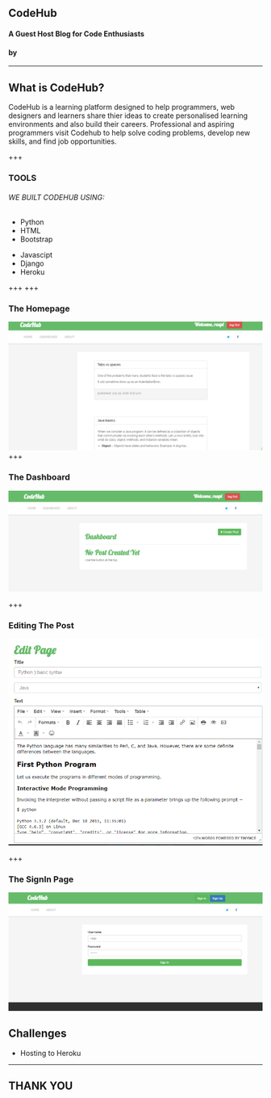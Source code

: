 
<!-- .slide: data-background-image="./assets/md/assets/logo1.png" data-background-size="100% 100%" data-background-color=" " data-background-position="center" data-background-repeat=" " data-background-transition="slide" -->



## CodeHub
#### A Guest Host Blog for Code Enthusiasts
#### by 

---
## What is CodeHub?
CodeHub is a learning platform designed to help programmers, web designers and learners 
share thier ideas to create personalised learning environments and also build their careers.
Professional and aspiring programmers visit Codehub to help solve coding problems, develop new skills,
 and find job opportunities. 

+++

### TOOLS

###### <span class="primary">WE BUILT CODEHUB USING:</span>


* Python
* HTML
* Bootstrap
- Javascipt
- Django
- Heroku

+++
+++

### The Homepage

![jo](https://github.com/codeshark3/Codehub/blob/master/md_images/home.PNG)
+++

### The Dashboard  
![Jo](https://github.com/codeshark3/Codehub/blob/master/md_images/dashboard.PNG)




+++

### Editing The Post
![Jo](https://github.com/codeshark3/Codehub/blob/master/md_images/edit.PNG)


+++

### The SignIn Page

![jo](https://github.com/codeshark3/Codehub/blob/master/md_images/signin.PNG)

## Challenges
* Hosting to Heroku 
---

## THANK YOU

